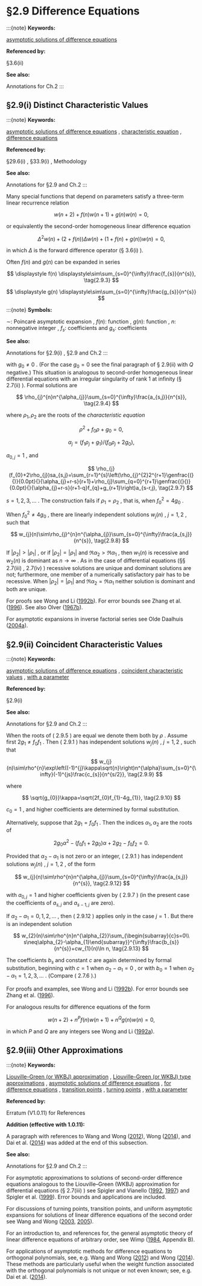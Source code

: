 # §2.9 Difference Equations

:::{note}
**Keywords:**

[asymptotic solutions of difference equations](http://dlmf.nist.gov/search/search?q=asymptotic%20solutions%20of%20difference%20equations)

**Referenced by:**

§3.6(ii)

**See also:**

Annotations for Ch.2
:::


## §2.9(i) Distinct Characteristic Values

:::{note}
**Keywords:**

[asymptotic solutions of difference equations](http://dlmf.nist.gov/search/search?q=asymptotic%20solutions%20of%20difference%20equations) , [characteristic equation](http://dlmf.nist.gov/search/search?q=characteristic%20equation) , [difference equations](http://dlmf.nist.gov/search/search?q=difference%20equations)

**Referenced by:**

§29.6(i) , §33.9(i) , Methodology

**See also:**

Annotations for §2.9 and Ch.2
:::

Many special functions that depend on parameters satisfy a three-term linear recurrence relation


<a id="E1"></a>
$$
{w(n+2)+f(n)w(n+1)+g(n)w(n)=0}, \tag{2.9.1}
$$

or equivalently the second-order homogeneous linear difference equation


<a id="E2"></a>
$$
\Delta^{2}w(n)+(2+f(n))\Delta w(n)+(1+f(n)+g(n))w(n)=0, \tag{2.9.2}
$$

in which $\Delta$ is the forward difference operator (§ 3.6(i) ).

Often $f(n)$ and $g(n)$ can be expanded in series

<a id="E3"></a>

<a id="Ex1"></a>
$$
\displaystyle f(n) \displaystyle\sim\sum_{s=0}^{\infty}\frac{f_{s}}{n^{s}}, \tag{2.9.3}
$$

<a id="Ex2"></a>
$$
\displaystyle g(n) \displaystyle\sim\sum_{s=0}^{\infty}\frac{g_{s}}{n^{s}}
$$

:::{note}
**Symbols:**

$\sim$: Poincaré asymptotic expansion , $f(n)$: function , $g(n)$: function , $n$: nonnegative integer , $f_{s}$: coefficients and $g_{s}$: coefficients

**See also:**

Annotations for §2.9(i) , §2.9 and Ch.2
:::

with $g_{0}\neq 0$ . (For the case $g_{0}=0$ see the final paragraph of § 2.9(ii) with $Q$ negative.) This situation is analogous to second-order homogeneous linear differential equations with an irregular singularity of rank 1 at infinity (§ 2.7(ii) ). Formal solutions are


<a id="E4"></a>
$$
\rho_{j}^{n}n^{\alpha_{j}}\sum_{s=0}^{\infty}\frac{a_{s,j}}{n^{s}}, \tag{2.9.4}
$$

where $\rho_{1},\rho_{2}$ are the roots of the *characteristic equation*


<a id="E5"></a>
$$
\rho^{2}+f_{0}\rho+g_{0}=0, \tag{2.9.5}
$$


<a id="E6"></a>
$$
\alpha_{j}=(f_{1}\rho_{j}+g_{1})/(f_{0}\rho_{j}+2g_{0}), \tag{2.9.6}
$$

$a_{0,j}=1$ , and


<a id="E7"></a>
$$
\rho_{j}(f_{0}+2\rho_{j})sa_{s,j}=\sum_{r=1}^{s}\left(\rho_{j}^{2}2^{r+1}\genfrac{(}{)}{0.0pt}{}{\alpha_{j}+r-s}{r+1}+\rho_{j}\sum_{q=0}^{r+1}\genfrac{(}{)}{0.0pt}{}{\alpha_{j}+r-s}{r+1-q}f_{q}+g_{r+1}\right)a_{s-r,j}, \tag{2.9.7}
$$

$s=1,2,3,\dots$ . The construction fails if $\rho_{1}=\rho_{2}$ , that is, when $f_{0}^{2}=4g_{0}$ .

When $f_{0}^{2}\neq 4g_{0}$ , there are linearly independent solutions $w_{j}(n)$ , $j=1,2$ , such that


<a id="E8"></a>
$$
w_{j}(n)\sim\rho_{j}^{n}n^{\alpha_{j}}\sum_{s=0}^{\infty}\frac{a_{s,j}}{n^{s}}, \tag{2.9.8}
$$

If $|\rho_{2}|>|\rho_{1}|$ , or if $|\rho_{2}|=|\rho_{1}|$ and $\Re\alpha_{2}>\Re\alpha_{1}$ , then $w_{1}(n)$ is recessive and $w_{2}(n)$ is dominant as $n\to\infty$ . As in the case of differential equations (§§ 2.7(iii) , 2.7(iv) ) recessive solutions are unique and dominant solutions are not; furthermore, one member of a numerically satisfactory pair has to be recessive. When $|\rho_{2}|=|\rho_{1}|$ and $\Re\alpha_{2}=\Re\alpha_{1}$ neither solution is dominant and both are unique.

For proofs see Wong and Li ([1992b](./bib/W.html#bib2443 "Asymptotic expansions for second-order linear difference equations")). For error bounds see Zhang et al. ([1996](./bib/Z.html#bib2492 "Error bounds for asymptotic solutions of second-order linear difference equations")). See also Olver ([1967b](./bib/O.html#bib1789 "Bounds for the solutions of second-order linear difference equations")).

For asymptotic expansions in inverse factorial series see Olde Daalhuis ([2004a](./bib/O.html#bib1773 "Inverse factorial-series solutions of difference equations")).


## §2.9(ii) Coincident Characteristic Values

:::{note}
**Keywords:**

[asymptotic solutions of difference equations](http://dlmf.nist.gov/search/search?q=asymptotic%20solutions%20of%20difference%20equations) , [coincident characteristic values](http://dlmf.nist.gov/search/search?q=coincident%20characteristic%20values) , [with a parameter](http://dlmf.nist.gov/search/search?q=with%20a%20parameter)

**Referenced by:**

§2.9(i)

**See also:**

Annotations for §2.9 and Ch.2
:::

When the roots of ( 2.9.5 ) are equal we denote them both by $\rho$ . Assume first $2g_{1}\neq f_{0}f_{1}$ . Then ( 2.9.1 ) has independent solutions $w_{j}(n)$ , $j=1,2$ , such that


<a id="E9"></a>
$$
w_{j}(n)\sim\rho^{n}\exp\left((-1)^{j}\kappa\sqrt{n}\right)n^{\alpha}\sum_{s=0}^{\infty}(-1)^{js}\frac{c_{s}}{n^{s/2}}, \tag{2.9.9}
$$

where


<a id="E10"></a>
$$
\sqrt{g_{0}}\kappa=\sqrt{2f_{0}f_{1}-4g_{1}}, \tag{2.9.10}
$$

$c_{0}=1$ , and higher coefficients are determined by formal substitution.

Alternatively, suppose that $2g_{1}=f_{0}f_{1}$ . Then the indices $\alpha_{1},\alpha_{2}$ are the roots of


<a id="E11"></a>
$$
2g_{0}\alpha^{2}-(f_{0}f_{1}+2g_{0})\alpha+2g_{2}-f_{0}f_{2}=0. \tag{2.9.11}
$$

Provided that $\alpha_{2}-\alpha_{1}$ is not zero or an integer, ( 2.9.1 ) has independent solutions $w_{j}(n)$ , $j=1,2$ , of the form


<a id="E12"></a>
$$
w_{j}(n)\sim\rho^{n}n^{\alpha_{j}}\sum_{s=0}^{\infty}\frac{a_{s,j}}{n^{s}}, \tag{2.9.12}
$$

with $a_{0,j}=1$ and higher coefficients given by ( 2.9.7 ) (in the present case the coefficients of $a_{s,j}$ and $a_{s-1,j}$ are zero).

If $\alpha_{2}-\alpha_{1}=0,1,2,\dots$ , then ( 2.9.12 ) applies only in the case $j=1$ . But there is an independent solution


<a id="E13"></a>
$$
w_{2}(n)\sim\rho^{n}n^{\alpha_{2}}\sum_{\begin{subarray}{c}s=0\\
s\neq\alpha_{2}-\alpha_{1}\end{subarray}}^{\infty}\frac{b_{s}}{n^{s}}+cw_{1}(n)\ln n, \tag{2.9.13}
$$

The coefficients $b_{s}$ and constant $c$ are again determined by formal substitution, beginning with $c=1$ when $\alpha_{2}-\alpha_{1}=0$ , or with $b_{0}=1$ when $\alpha_{2}-\alpha_{1}=1,2,3,\dots$ . (Compare ( 2.7.6 ).)

For proofs and examples, see Wong and Li ([1992b](./bib/W.html#bib2443 "Asymptotic expansions for second-order linear difference equations")). For error bounds see Zhang et al. ([1996](./bib/Z.html#bib2492 "Error bounds for asymptotic solutions of second-order linear difference equations")).

For analogous results for difference equations of the form


<a id="E14"></a>
$$
w(n+2)+n^{P}f(n)w(n+1)+n^{Q}g(n)w(n)=0, \tag{2.9.14}
$$

in which $P$ and $Q$ are any integers see Wong and Li ([1992a](./bib/W.html#bib2444 "Asymptotic expansions for second-order linear difference equations. II")).


## §2.9(iii) Other Approximations

:::{note}
**Keywords:**

[Liouville–Green (or WKBJ) approximation](http://dlmf.nist.gov/search/search?q=Liouville%E2%80%93Green%20%28or%20WKBJ%29%20approximation) , [Liouville–Green (or WKBJ) type approximations](http://dlmf.nist.gov/search/search?q=Liouville%E2%80%93Green%20%28or%20WKBJ%29%20type%20approximations) , [asymptotic solutions of difference equations](http://dlmf.nist.gov/search/search?q=asymptotic%20solutions%20of%20difference%20equations) , [for difference equations](http://dlmf.nist.gov/search/search?q=for%20difference%20equations) , [transition points](http://dlmf.nist.gov/search/search?q=transition%20points) , [turning points](http://dlmf.nist.gov/search/search?q=turning%20points) , [with a parameter](http://dlmf.nist.gov/search/search?q=with%20a%20parameter)

**Referenced by:**

Erratum (V1.0.11) for References

**Addition (effective with 1.0.11):**

A paragraph with references to Wang and Wong ([2012](./bib/W.html#bib2857 "Asymptotics of orthogonal polynomials via recurrence relations")), Wong ([2014](./bib/W.html#bib2858 "Asymptotics of linear recurrences")), and Dai et al. ([2014](./bib/D.html#bib2859 "Plancherel-Rotach asymptotic expansion for some polynomials from indeterminate moment problems")) was added at the end of this subsection.

**See also:**

Annotations for §2.9 and Ch.2
:::

For asymptotic approximations to solutions of second-order difference equations analogous to the Liouville–Green (WKBJ) approximation for differential equations (§ 2.7(iii) ) see Spigler and Vianello ([1992](./bib/S.html#bib2141 "Liouville-Green approximations for a class of linear oscillatory difference equations of the second order"), [1997](./bib/S.html#bib2142 "A Survey on the Liouville-Green (WKB) Approximation for Linear Difference Equations of the Second Order")) and Spigler et al. ([1999](./bib/S.html#bib2143 "Liouville-Green-Olver approximations for complex difference equations")). Error bounds and applications are included.

For discussions of turning points, transition points, and uniform asymptotic expansions for solutions of linear difference equations of the second order see Wang and Wong ([2003](./bib/W.html#bib2365 "Asymptotic expansions for second-order linear difference equations with a turning point"), [2005](./bib/W.html#bib2366 "Linear difference equations with transition points")).

For an introduction to, and references for, the general asymptotic theory of linear difference equations of arbitrary order, see Wimp ([1984](./bib/W.html#bib2421 "Computation with Recurrence Relations"), Appendix B).

For applications of asymptotic methods for difference equations to orthogonal polynomials, see, e.g. Wang and Wong ([2012](./bib/W.html#bib2857 "Asymptotics of orthogonal polynomials via recurrence relations")) and Wong ([2014](./bib/W.html#bib2858 "Asymptotics of linear recurrences")). These methods are particularly useful when the weight function associated with the orthogonal polynomials is not unique or not even known; see, e.g. Dai et al. ([2014](./bib/D.html#bib2859 "Plancherel-Rotach asymptotic expansion for some polynomials from indeterminate moment problems")).
